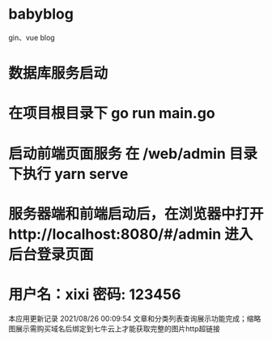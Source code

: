 # babyblog
gin、vue blog

# 数据库服务启动
# 在项目根目录下 go run main.go
# 启动前端页面服务 在 /web/admin 目录下执行 yarn serve
# 服务器端和前端启动后，在浏览器中打开 http://localhost:8080/#/admin 进入后台登录页面
# 用户名：xixi 密码: 123456

本应用更新记录
2021/08/26 00:09:54 文章和分类列表查询展示功能完成；缩略图展示需购买域名后绑定到七牛云上才能获取完整的图片http超链接
